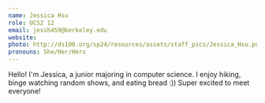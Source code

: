 ```yaml
---
name: Jessica Hsu
role: UCS2 12
email: jessh459@berkeley.edu
website:
photo: http://ds100.org/sp24/resources/assets/staff_pics/Jessica_Hsu.png
pronouns: She/Her/Hers
---
```


Hello! I'm Jessica, a junior majoring in computer science. I enjoy hiking, binge watching random shows, and eating bread :)) Super excited to meet everyone!
